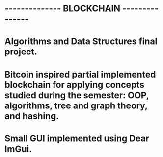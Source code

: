 # -------------- BLOCKCHAIN ---------------
#
#
# Algorithms and Data Structures final project. 
# Bitcoin inspired partial implemented blockchain for applying concepts studied during the semester: OOP, algorithms, tree and graph theory, and hashing.
# Small GUI implemented using Dear ImGui.
